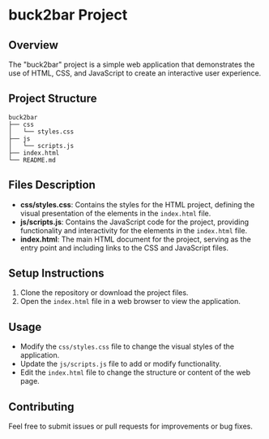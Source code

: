 # buck2bar Project

## Overview
The "buck2bar" project is a simple web application that demonstrates the use of HTML, CSS, and JavaScript to create an interactive user experience.

## Project Structure
```
buck2bar
├── css
│   └── styles.css
├── js
│   └── scripts.js
├── index.html
└── README.md
```

## Files Description
- **css/styles.css**: Contains the styles for the HTML project, defining the visual presentation of the elements in the `index.html` file.
- **js/scripts.js**: Contains the JavaScript code for the project, providing functionality and interactivity for the elements in the `index.html` file.
- **index.html**: The main HTML document for the project, serving as the entry point and including links to the CSS and JavaScript files.

## Setup Instructions
1. Clone the repository or download the project files.
2. Open the `index.html` file in a web browser to view the application.

## Usage
- Modify the `css/styles.css` file to change the visual styles of the application.
- Update the `js/scripts.js` file to add or modify functionality.
- Edit the `index.html` file to change the structure or content of the web page.

## Contributing
Feel free to submit issues or pull requests for improvements or bug fixes.